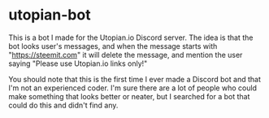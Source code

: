 # utopian-bot
This is a bot I made for the Utopian.io Discord server. 
The idea is that the bot looks user's messages, and when the message starts with "https://steemit.com" it will delete the message, and mention the user saying "Please use Utopian.io links only!"

You should note that this is the first time I ever made a Discord bot and that I'm not an experienced coder. I'm sure there are a lot of people who could make something that looks better or neater, but I searched for a bot that could do this and didn't find any. 
